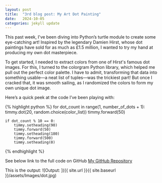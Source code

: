 ```yaml
---
layout: post
title:  "3rd blog post: My Art Dot Painting"
date:   2024-10-05
categories: jekyll update
---
```

This past week, I've been diving into Python’s turtle module to create some eye-catching art! Inspired by the legendary Damien Hirst, whose dot paintings have sold for as much as £1.5 million, I wanted to try my hand at producing my own dot masterpiece.

To get started, I needed to extract colors from one of Hirst's famous dot images. For this, I turned to the colorgram Python library, which helped me pull out the perfect color palette. I have to admit, transforming that data into something usable—a neat list of tuples—was the trickiest part! But once I cracked that, it was smooth sailing, as I randomized the colors to form my own unique dot image.

Here’s a quick peek at the code I’ve been playing with:


{% highlight python %}
for dot_count in range(1, number_of_dots + 1):
    timmy.dot(20, random.choice(color_list))
    timmy.forward(50)

    if dot_count % 10 == 0:
        timmy.setheading(90)
        timmy.forward(50)
        timmy.setheading(180)
        timmy.forward(500)
        timmy.setheading(0)
{% endhighlight %}

See below link to the full code on GitHub
[My GitHub Repository](https://github.com/Arshad-Munir1/Art-dot-painting)

This is the output:
![Output: ]({{ site.url }}{{ site.baseurl }}/assets/Images/dot.jpg)
